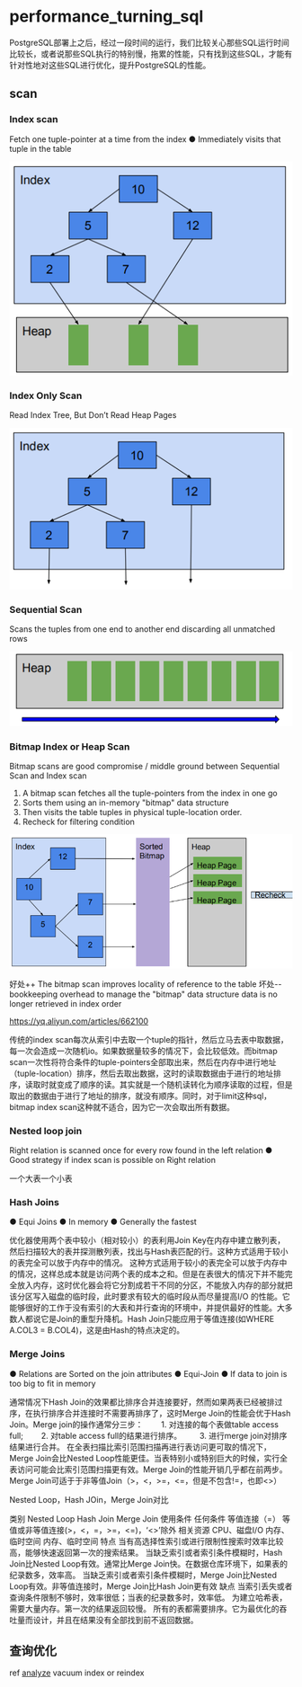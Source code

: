 # performance_turning_sql

PostgreSQL部署上之后，经过一段时间的运行，我们比较关心那些SQL运行时间比较长，或者说那些SQL执行的特别慢，拖累的性能，只有找到这些SQL，才能有针对性地对这些SQL进行优化，提升PostgreSQL的性能。

## scan

### Index scan

Fetch one tuple-pointer at a time from the index
● Immediately visits that tuple in the table

![index scan](../image/plan-indexscan.PNG)

### Index Only Scan

Read Index Tree, But Don’t Read Heap Pages

![index only scan](../image/plan-indexonlyscan.PNG)

### Sequential Scan

Scans the tuples from one end to another end discarding all unmatched rows

![Sequential Scan](../image/plan-sequencescan.PNG)

### Bitmap Index or Heap Scan

Bitmap scans are good compromise / middle ground between Sequential Scan and Index scan

1. A bitmap scan fetches all the tuple-pointers from the index in one go
2. Sorts them using an in-memory "bitmap" data structure
3. Then visits the table tuples in physical tuple-location order.
4. Recheck for filtering condition

![Bitmap](../image/plan-bitmap.PNG)

好处++
The bitmap scan improves locality of reference to the table
坏处--
bookkeeping overhead to manage the "bitmap" data structure
data is no longer retrieved in index order

https://yq.aliyun.com/articles/662100

传统的index scan每次从索引中去取一个tuple的指针，然后立马去表中取数据，每一次会造成一次随机io。如果数据量较多的情况下，会比较低效。而bitmap scan一次性将符合条件的tuple-pointers全部取出来，然后在内存中进行地址（tuple-location）排序，然后去取出数据，这时的读取数据由于进行的地址排序，读取时就变成了顺序的读。其实就是一个随机读转化为顺序读取的过程，但是取出的数据由于进行了地址的排序，就没有顺序。同时，对于limit这种sql，bitmap index scan这种就不适合，因为它一次会取出所有数据。


### Nested loop join

Right relation is scanned once for every row found in the left
relation
● Good strategy if index scan is possible on Right relation

一个大表一个小表

### Hash Joins

● Equi Joins
● In memory
● Generally the fastest

优化器使用两个表中较小（相对较小）的表利用Join Key在内存中建立散列表，然后扫描较大的表并探测散列表，找出与Hash表匹配的行。这种方式适用于较小的表完全可以放于内存中的情况。
这种方式适用于较小的表完全可以放于内存中的情况，这样总成本就是访问两个表的成本之和。但是在表很大的情况下并不能完全放入内存，这时优化器会将它分割成若干不同的分区，不能放入内存的部分就把该分区写入磁盘的临时段，此时要求有较大的临时段从而尽量提高I/O 的性能。它能够很好的工作于没有索引的大表和并行查询的环境中，并提供最好的性能。大多数人都说它是Join的重型升降机。Hash Join只能应用于等值连接(如WHERE A.COL3 = B.COL4)，这是由Hash的特点决定的。

### Merge Joins

● Relations are Sorted on the join attributes
● Equi-Join
● If data to join is too big to fit in memory

通常情况下Hash Join的效果都比排序合并连接要好，然而如果两表已经被排过序，在执行排序合并连接时不需要再排序了，这时Merge Join的性能会优于Hash Join。Merge join的操作通常分三步：
　　1. 对连接的每个表做table access full;
　　2. 对table access full的结果进行排序。
　　3. 进行merge join对排序结果进行合并。
在全表扫描比索引范围扫描再进行表访问更可取的情况下，Merge Join会比Nested Loop性能更佳。当表特别小或特别巨大的时候，实行全表访问可能会比索引范围扫描更有效。Merge Join的性能开销几乎都在前两步。Merge Join可适于于非等值Join（>，<，>=，<=，但是不包含!=，也即<>）

Nested Loop，Hash JOin，Merge Join对比

类别	Nested Loop	Hash Join	Merge Join
使用条件	任何条件	等值连接（=）	等值或非等值连接(>，<，=，>=，<=)，‘<>’除外
相关资源	CPU、磁盘I/O	内存、临时空间	内存、临时空间
特点	当有高选择性索引或进行限制性搜索时效率比较高，能够快速返回第一次的搜索结果。	当缺乏索引或者索引条件模糊时，Hash Join比Nested Loop有效。通常比Merge Join快。在数据仓库环境下，如果表的纪录数多，效率高。	当缺乏索引或者索引条件模糊时，Merge Join比Nested Loop有效。非等值连接时，Merge Join比Hash Join更有效
缺点	当索引丢失或者查询条件限制不够时，效率很低；当表的纪录数多时，效率低。	为建立哈希表，需要大量内存。第一次的结果返回较慢。	所有的表都需要排序。它为最优化的吞吐量而设计，并且在结果没有全部找到前不返回数据。

## 查询优化

ref [analyze]()
vacuum
index or reindex

<!--

# performance Query Optimization

## Does this query perform well enough for your system?

• What is your baseline?
• 607.057 ms can be extremely fast for OLAP
• But 607.057 ms * 10000 parallel queries on OLTP?
• 607.057 ms on 10 y.o. SATA disks vs modern SSD

## How to find the queries to optimize?

• Often it is useless to optimize all queries
• log_min_duration_statement = 100ms
Everything that’s in the logs is due for review
• pg_stat_statements
Lot’s of useful stuff inside
• Monitoring system of choice
Hopefully it has query info accumulated and ranged

nmon+nmon analyze

## Which queries to optimize first?

``` sql
/*总时间*/
SELECT sum(total_time) AS total_time,
sum(blk_read_time + blk_write_time) AS io_time,
sum(total_time - blk_read_time - blk_write_time) AS cpu_time,
sum(calls) AS ncalls,
sum(rows) AS total_rows
FROM pg_stat_statements
WHERE dbid IN (SELECT oid FROM pg_database WHERE datname=current_database())

/*cpu时间占比最高的sql*/
WITH ttl AS (
SELECT sum(total_time) AS total_time, sum(blk_read_time + blk_write_time) AS io_time,
sum(total_time - blk_read_time - blk_write_time) AS cpu_time,
sum(calls) AS ncalls, sum(rows) AS total_rows
FROM pg_stat_statements WHERE dbid IN (
SELECT oid FROM pg_database WHERE datname=current_database())
)
SELECT *,(pss.total_time-pss.blk_read_time-pss.blk_write_time)/ttl.cpu_time*100 cpu_pct
FROM pg_stat_statements pss, ttl
WHERE (pss.total_time-pss.blk_read_time-pss.blk_write_time)/ttl.cpu_time >= 0.05
ORDER BY pss.total_time-pss.blk_read_time-pss.blk_write_time DESC LIMIT 1;
```

编写报告
• Report operates with total_time, io_time and cpu_time, that is a difference
of the first two
• Report also normalizes queries and calculates md5 hash for faster
processing
• Main part of the report includes only those entries, that (any of the
conditions qualifies):

1. used more than 1% of total CPU or total IO time
2. returned more than 2% of all rows
3. had been called more than 2% of all query executions

• all other queries are combined into the other group
• report orders queries by total time spent, longest at the top

报告详细内容展示
total time: 19:59:57 (IO: 16.43%)
total queries: 200, 609, 344 (unique: 2, 342)
report for all databases, version 0.9.5 @ PostgreSQL 9.6.3
tracking top 10000 queries, utilities off, logging 100ms+ queries
=============================================================================================================
pos:1 total time: 05:38:45 (28.2%, CPU: 30.9%, IO: 14.5%) calls: 84, 592, 220 (42.17%) avg_time: 0.24ms (IO: 8.3%)
user: all db: all rows: 198, 391, 036 (24.34%) query:
other
=============================================================================================================
pos:2 total time: 04:59:15 (24.9%, CPU: 24.0%, IO: 29.9%) calls: 5, 610 (0.00%) avg_time: 3200.60ms (IO: 19.7%)
user: postgres db: --------- rows: 5, 608, 185 (0.69%) query:
WITH _deleted AS (DELETE FROM foos_2rm WHERE id IN (SELECT id FROM foos_2rm ORDER BY id LIMIT ?) RETURNING id)
DELETE FROM foos WHERE id IN (SELECT id FROM _deleted); 
=============================================================================================================
pos:3 total time: 00:45:06 (3.8%, CPU: 2.3%, IO: 11.1%) calls: 853, 864 (0.43%) avg_time: 3.17ms (IO: 48.6%)
user: ---------_background db: --------- rows: 164, 706 (0.02%) query:
SELECT "foo_stats_master".* FROM "foo_stats_master" WHERE (foo_stats_master.created_at >= ?) AND (foo_stats_master.created_at < ?)
AND "foo_stats_master"."action" IN (?, ?, ?, ?) AND ("foo_stats_master"."foo_board_id" IS NOT NULL)
AND "foo_stats_master"."user_ip_inet" = ? AND "foo_stats_master"."employer_id" = ?
ORDER BY "foo_stats_master"."created_at" DESC LIMIT ?

## So, we identified some queries to optimize

## EXPLAIN

• Any query can be prepended with EXPLAIN to see it’s execution plan
• EXPLAIN SELECT * FROM pg_database; 
QUERY PLAN
-----------------------------------------------------------
Seq Scan on pg_database (cost=0.00..0.16 rows=6 width=271)
(1 row)

## What is execution plan?

Query goes through several stages in it’s lifecycle

1. Connection
2. Parser
3. Rewrite system
4. Planner / Optimizer
5. Executor ↔ [Workers]
6. Send results

• Planner prepares a plan for executor

• It is a tree
• Nodes and operations on them
• Planner uses statistics to chose the optimal plan

EXPLAIN SELECT * FROM pg_database; 
QUERY PLAN
-----------------------------------------------------------
Seq Scan on pg_database (cost=0.00..0.16 rows=6 width=271)
(1 row)

Seq Scan type of node operation
on pg_database object of node operation
cost=0.00..0.16 cost of the node
rows=6 estimated rows
width=271 average width of a row

## Types of node operations

• Parallel Seq Scan N parallel sequential scan of whole relation
• Index Scan N targeted random IO (read index + read table)
• Index Only Scan N read only from index2 • Bitmap Index Scan N prepare a map of rows to read from relation, 
possibly combining maps from several indexes
• Bitmap Heap Scan N use map from Bitmap Index Scan and read rows
from relation, always follows Bitmap Index Scan
• CTE Scan - read from Common Table Expression (WITH Block) • Function Scan - read results, returned by a function

## Cost of the node. Startup and total cost.

• A cost of fetching 8K block sequentially
• Cost is a relative value: a cost of 10 is 10× greater than a cost of 1
explain select * from posts order by id limit 5; 
QUERY PLAN
--------------------------------------------------------------------------------------
Limit (cost=0.29..0.46 rows=5 width=28)
-> Index Scan using posts_pkey on posts (cost=0.29..347.29 rows=10000 width=28)
(2 rows)
• 0.29 + (347.29 - 0.29)*5/10000 = 0.4635

## rows×width

• Rows × width of a root node gives a clue of a result size in bytes
• Even if the query is fast, lots of it’s calls can cause a huge traffic between
database and an application
• Thats why SELECT∗ is not a good idea

## Operations on nodes

• join – joins data from two nodes using appropriate join method
• sort – various methods of sorting
• limit – cuts the dataset off 
• aggregate – performs aggregation
• hash aggregate – groups data
• unique – removes duplicates from sorted datasets
• gather – gather data from different workers

## Options of EXPLAIN command

EXPLAIN [ ANALYZE ] [ VERBOSE ] statement
EXPLAIN [ ( option [, ...] ) ] statement
• ANALYZE executes statement and shows execution details
• VERBOSE verbose output
• COSTS show plan costs
• BUFFERS show information about buffers operated by the query
• TIMING show time spent
• SUMMARY show totals at the end of output
• FORMATTEXT|XML|JSON|YAML output in selected format

## Analyzing query

EXPLAIN (analyze) SELECT relname, relpages, reltuples FROM pg_class WHERE reltuples>10000; 
QUERY PLAN
---------------------------------------------------------------------------------------------------
Seq Scan on pg_class (cost=0.00..5.55 rows=6 width=72) (actual time=0.069..0.073 rows=6 loops=1)
Filter: (reltuples > ’10000’::double precision)
Rows Removed by Filter: 334
Planning time: 0.102 ms
Execution time: 0.087 ms
(5 rows)
actual time=0.069..0.073 startup and total time of node execution
rows=6 actual rows
loops=1 number of times node had been executed
Rows Removed by Filter: 334 node processing details

EXPLAIN (analyze, buffers) SELECT r.relname, a.attname FROM pg_class r JOIN pg_attribute a ON a.attrelid=r.oid
WHERE a.attnum>0 AND NOT attisdropped; 
QUERY PLAN
----------------------------------------------------------------------------------------------------------------------
Hash Join (cost=8.95..66.58 rows=1770 width=128) (actual time=0.215..2.246 rows=2039 loops=1)
Hash Cond: (a.attrelid = r.oid)
Buffers: shared hit=59 read=2
I/O Timings: read=0.270
-> Seq Scan on pg_attribute a (cost=0.00..33.29 rows=1770 width=68) (actual time=0.009..1.148 rows=2039 loops=1)
Filter: ((NOT attisdropped) AND (attnum > 0))
Rows Removed by Filter: 587
Buffers: shared hit=46 read=2
I/O Timings: read=0.270
-> Hash (cost=4.70..4.70 rows=340 width=68) (actual time=0.198..0.198 rows=340 loops=1)
Buckets: 1024 Batches: 1 Memory Usage: 42kB
Buffers: shared hit=13
-> Seq Scan on pg_class r (cost=0.00..4.70 rows=340 width=68) (actual time=0.002..0.095 rows=340 loops=1)
Buffers: shared hit=13
Planning time: 0.202 ms
Execution time: 2.554 ms
(16 rows)

## Now we have all we need to optimize

• We know what we want in terms of performance
• We know what query to optimize
• We have all the tools (EXPLAIN ANALYZE) • Now we only need to minimize the time executor spends on each node
• Or actually try to figure out what the query should do:
**Never optimize a SQL-query itself, try to optimize the operation it does**

## Simplest B-tree indexing

EXPLAIN ANALYZE SELECT * FROM test WHERE val=10; 
QUERY PLAN
---------------------------------------------------------------------------------------------------
Seq Scan on test (cost=0.00..160.59 rows=37 width=16) (actual time=0.036..1.640 rows=18 loops=1)
Filter: (val = 10)
Rows Removed by Filter: 8900
Planning time: 0.163 ms
Execution time: `2.037 ms` 
(5 rows)

=> create index CONCURRENTLY test_val_idx on test using btree (val); 
CREATE INDEX
=> EXPLAIN ANALYZE SELECT * FROM test WHERE val=10; 
QUERY PLAN
----------------------------------------------------------------------------------------------------------
Bitmap Heap Scan on test (cost=4.42..41.22 rows=18 width=16) (actual time=0.041..0.062 rows=18 loops=1)
Recheck Cond: (val = 10)
Heap Blocks: exact=12
-> Bitmap Index Scan on test_val_idx (cost=0.00..4.42 rows=18 width=0)
(actual time=0.033..0.033 rows=18 loops=1)
Index Cond: (val = 10)
Planning time: 1.136 ms
Execution time: `0.240 ms`
(7 rows)

## Sort

explain analyze select distinct f1 from test_ndistinct ; 
QUERY PLAN
-------------------------------------------------------------------------------------------
Unique (cost=1571431.43..1621431.49 `rows=100000` width=4)
(actual time=4791.872..7551.150 `rows=90020` loops=1)
-> Sort (cost=1571431.43..1596431.46 rows=10000012 width=4)
(actual time=4791.870..6893.413 rows=10000000 loops=1)
Sort Key: f1
`Sort Method: external merge Disk: 101648kB` 
-> Seq Scan on test_ndistinct (cost=0.00..135314.12 rows=10000012 width=4)
(actual time=0.041..938.093 rows=10000000 loops=1)
Planning time: 0.099 ms
Execution time: `7714.701 ms` 

`set work_mem = ’8MB’;` 
SET

explain analyze select distinct f1 from test_ndistinct ; 

QUERY PLAN
-------------------------------------------------------------------------------------------
HashAggregate (cost=160314.15..161314.15 `rows=100000` width=4)
(actual time=2371.902..2391.415 `rows=90020` loops=1)
Group Key: f1
-> Seq Scan on test_ndistinct (cost=0.00..135314.12 rows=10000012 width=4)
(actual time=0.093..871.619 rows=10000000 loops=1)
Planning time: 0.048 ms
Execution time: `2396.186 ms` 

## Optimizing long IN

1. SELECT * FROM test WHERE id<10000
1.2ms
2. SELECT * FROM test WHERE id<10000 AND val IN (a list from 1 to 10)
2.1ms
3. SELECT * FROM test WHERE id<10000 AND val IN (a list from 1 to 100)
6ms
4. SELECT * FROM test WHERE id<10000 AND val IN (a list from 1 to 1000)
38ms
5. SELECT * FROM test WHERE id<10000 AND val IN (a list from 1 to 10000)
380ms


explain analyze select * from test where id<10000 and val IN (1,...,100);
QUERY PLAN
------------------------------------------------------------------------
Index Scan using test_pkey on test (cost=0.43..1666.85 rows=10
width=140) (actual time=0.448..5.602 rows=16 loops=1)
Index Cond: (id < 10000)
Filter: (val = ANY (’1,...,100’::integer[]))
Rows Removed by Filter: 9984


explain select count(*) from test JOIN (VALUES (1),...,(10)) AS
v(val) USING (val) where id<10000;
QUERY PLAN
------------------------------------------------------------------------
Aggregate (cost=497.65..497.66 rows=1 width=0)
->
Hash Join
(cost=0.69..497.65 rows=1 width=0)
Hash Cond: (test.val = "*VALUES*".column1)
-> Index Scan using test_pkey on test (cost=0.43..461.22
rows=9645 width=4)
Index Cond: (id < 10000)
-> Hash (cost=0.12..0.12 rows=10 width=4)
-> Values Scan on "*VALUES*" (cost=0.00..0.12 rows=10
width=4)

1. SELECT * FROM test WHERE id<10000
1.2ms
2. JOIN (VALUES (1),...,(10))
1.6ms (was 2.1ms)
3. JOIN (VALUES (1),...,(100))
2ms (was 6ms)
4. JOIN (VALUES (1),...,(1000))
3.9ms (was 38ms)
5. JOIN (VALUES (1),...,(10000))
10ms (was 380ms)

## DISTINCT authors

EXPLAIN (analyze) SELECT DISTINCT author_id FROM blog_post;
QUERY PLAN
---------------------------------------------------------------------------------------------------------------
Unique (cost=0.42..32912.78 rows=1001 width=4) (actual time=0.019..347.327 `rows=1001` loops=1)
-> Index Only Scan using u_bp_author_ctime on blog_post (cost=0.42..30412.72 `rows=1000020` width=4)
(actual time=0.018..268.112 rows=1000000 loops=1)
Heap Fetches: 0
Planning time: 0.068 ms
Execution time: `347.495 ms`
(5 rows)

## Alternative: Loose index scan

EXPLAIN (analyze) WITH RECURSIVE t AS (
-- start from least author_id -- anchor
(SELECT author_id AS _author_id FROM blog_post ORDER BY author_id LIMIT 1)
UNION ALL
-- find the next author_id > "current" author_id -- iterator
SELECT author_id AS _author_id
FROM t, LATERAL (SELECT author_id FROM blog_post WHERE author_id>t._author_id
ORDER BY author_id LIMIT 1) AS a_id
)
-- return found values
SELECT _author_id FROM t;

QUERY PLAN
---------------------------------------------------------------------------------------------------------------------
CTE Scan on t (cost=52.27..54.29 rows=101 width=4) (actual time=0.017..11.176 rows=1001 loops=1)
CTE t
-> Recursive Union (cost=0.42..52.27 rows=101 width=4) (actual time=0.016..10.154 rows=1001 loops=1)
-> Limit (cost=0.42..0.46 rows=1 width=4) (actual time=0.015..0.015 rows=1 `loops=1`)
-> Index Only Scan using u_bp_author_ctime on blog_post (cost=0.42..30412.72 rows=1000020 width=4)
(actual time=0.014..0.014 rows=1 loops=1)
Heap Fetches: 0
-> Nested Loop (cost=0.42..4.98 rows=10 width=4) (actual time=0.009..0.010 rows=1 loops=1001)
-> WorkTable Scan on t t_1 (cost=0.00..0.20 rows=10 width=4) (actual time=0.000..0.000 rows=1 loops=1001)
-> Limit (cost=0.42..0.46 rows=1 width=4) (actual time=0.009..0.009 rows=1 `loops=1001`)
-> Index Only Scan using u_bp_author_ctime on blog_post blog_post_1 (cost=0.42..10973.87 rows=333340 width=4)
(actual time=0.009..0.009 rows=1 loops=1001)
Index Cond: (author_id > t_1._author_id)
Heap Fetches: 0
Planning time: 0.143 ms
Execution time: `11.301 ms`
(14 rows)

## Queries which cannot be optimized

• NOT IN (query) instead of EXISTS
• JOIN instead IN/EXISTS
• unordered LIMIT 
• ORDER BY random()
• `Avoid them!`

## Takeaways

• Do not optimize all the queries - start with most critical for your
production system
• Find your baseline
• Do not tune the query, try to figure out how to do what it does more
effectively!

ik@dataegret.com

[查询优化](PostgreSQL_Query_Optimization)

-->